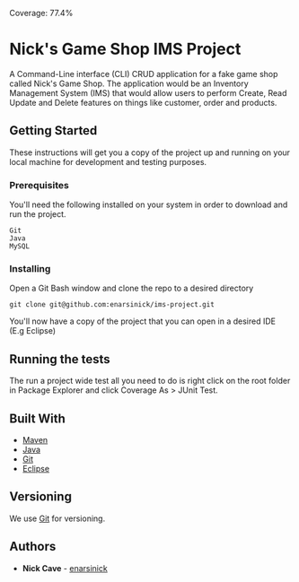 Coverage: 77.4%
# Nick's Game Shop IMS Project

A Command-Line interface (CLI) CRUD application for a fake game shop called Nick's Game Shop. The application would be an Inventory Management System (IMS) that would allow users to perform Create, Read Update and Delete features on things like customer, order and products.

## Getting Started

These instructions will get you a copy of the project up and running on your local machine for development and testing purposes.

### Prerequisites

You'll need the following installed on your system in order to download and run the project.

```
Git
Java 
MySQL
```

### Installing

Open a Git Bash window and clone the repo to a desired directory

```
git clone git@github.com:enarsinick/ims-project.git
```

You'll now have a copy of the project that you can open in a desired IDE (E.g Eclipse)

## Running the tests

The run a project wide test all you need to do is right click on the root folder in Package Explorer and click Coverage As > JUnit Test.

## Built With

* [Maven](https://maven.apache.org/)
* [Java](https://www.java.com/en/)
* [Git](https://git-scm.com/)
* [Eclipse](https://www.eclipse.org/)


## Versioning

We use [Git](https://git-scm.com/) for versioning.

## Authors

* **Nick Cave** - [enarsinick](https://github.com/enarsinick)
